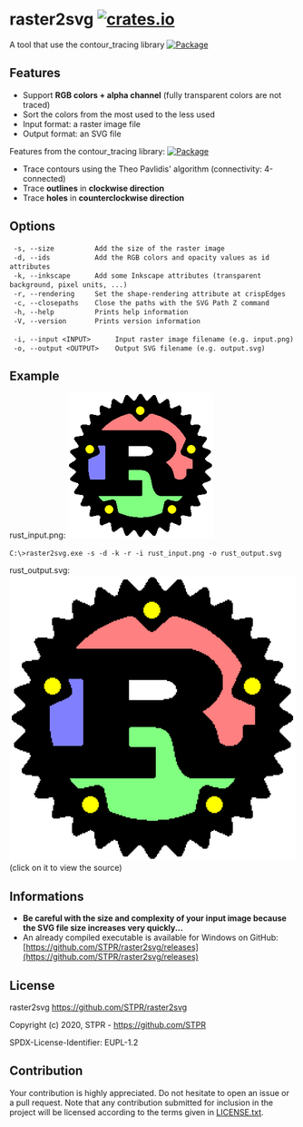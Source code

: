 # raster2svg [![crates.io][cratesio-img]][cratesio-url]

A tool that use the contour_tracing library [![Package][package-img]][package-url]

## Features

- Support **RGB colors + alpha channel** (fully transparent colors are not traced)
- Sort the colors from the most used to the less used
- Input format: a raster image file
- Output format: an SVG file

Features from the contour_tracing library: [![Package][package-img]][package-url]
- Trace contours using the Theo Pavlidis' algorithm (connectivity: 4-connected)
- Trace **outlines** in **clockwise direction**
- Trace **holes** in **counterclockwise direction**

## Options
```
 -s, --size          Add the size of the raster image
 -d, --ids           Add the RGB colors and opacity values as id attributes
 -k, --inkscape      Add some Inkscape attributes (transparent background, pixel units, ...)
 -r, --rendering     Set the shape-rendering attribute at crispEdges
 -c, --closepaths    Close the paths with the SVG Path Z command
 -h, --help          Prints help information
 -V, --version       Prints version information

 -i, --input <INPUT>      Input raster image filename (e.g. input.png)
 -o, --output <OUTPUT>    Output SVG filename (e.g. output.svg)
```
## Example

rust_input.png: [![rust_input.png][rust-input-img]][rust-input-url]

`C:\>raster2svg.exe -s -d -k -r -i rust_input.png -o rust_output.svg`

rust_output.svg: [![rust_output.svg][rust-output-img]][rust-output-url] (click on it to view the source)

## Informations

- **Be careful with the size and complexity of your input image because the SVG file size increases very quickly...**
- An already compiled executable is available for Windows on GitHub: [https://github.com/STPR/raster2svg/releases](https://github.com/STPR/raster2svg/releases)

## License

raster2svg
https://github.com/STPR/raster2svg

Copyright (c) 2020, STPR - https://github.com/STPR

SPDX-License-Identifier: EUPL-1.2

## Contribution

Your contribution is highly appreciated. Do not hesitate to open an issue or a
pull request. Note that any contribution submitted for inclusion in the project
will be licensed according to the terms given in [LICENSE.txt](LICENSE.txt).

[cratesio-img]: https://img.shields.io/crates/v/raster2svg.svg
[cratesio-url]: https://crates.io/crates/raster2svg
[package-img]: https://img.shields.io/crates/v/contour_tracing.svg
[package-url]: https://crates.io/crates/contour_tracing
[rust-input-img]: https://github.com/STPR/raster2svg/raw/master/example/rust_input.png
[rust-input-url]: https://github.com/STPR/raster2svg/raw/master/example/rust_input.png
[rust-output-img]: https://github.com/STPR/raster2svg/raw/master/example/rust_output.svg?sanitize=true
[rust-output-url]: https://github.com/STPR/raster2svg/raw/master/example/rust_output.svg
